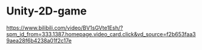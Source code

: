 # Unity-2D-game

https://www.bilibili.com/video/BV1sGVte1Esh/?spm_id_from=333.1387.homepage.video_card.click&vd_source=f2b653faa39aea28f6b4238a01f2c17e
